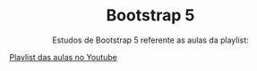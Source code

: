 <h1 align="center"> Bootstrap 5 </h1>

<p align="center"> Estudos de Bootstrap 5 referente as aulas da playlist:</p> 

<a align="center" href="https://youtube.com/playlist?list=PLjS7DS1TxzJIkIgR8AR6Lu0deOOs0AQuv" target="_blank">Playlist das aulas no Youtube</a>